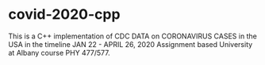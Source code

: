 # covid-2020-cpp
This is a C++ implementation of CDC DATA on CORONAVIRUS CASES in the USA in the timeline JAN 22 - APRIL 26, 2020
Assignment based University at Albany course PHY 477/577. 
